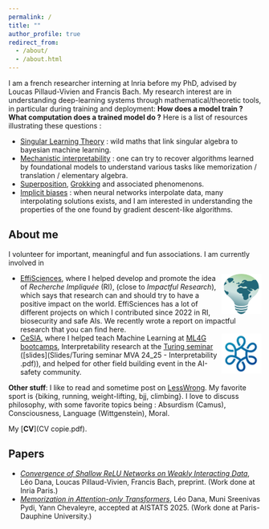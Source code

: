 ```yaml
---
permalink: /
title: ""
author_profile: true
redirect_from: 
  - /about/
  - /about.html
---
```


I am a french researcher interning at Inria before my PhD, advised by Loucas Pillaud-Vivien and Francis Bach. My research interest are in understanding deep-learning systems through mathematical/theoretic tools, in particular during training and deployment: **How does a model train ?** **What computation does a trained model do ?** Here is a list of resources illustrating these questions :
* [Singular Learning Theory](https://www.lesswrong.com/s/mqwA5FcL6SrHEQzox) : wild maths that link singular algebra to bayesian machine learning.
* [Mechanistic interpretability](https://www.neelnanda.io/mechanistic-interpretability) : one can try to recover algorithms learned by foundational models to understand various tasks like memorization / translation / elementary algebra.
* [Superposition](https://transformer-circuits.pub/2022/toy_model/index.html), [Grokking](https://www.neelnanda.io/grokking-paper) and associated phenomenons.
* [Implicit biases](https://arxiv.org/abs/2206.00939) : when neural networks interpolate data, many interpolating solutions exists, and I am interested in understanding the properties of the one found by gradient descent-like algorithms.

## About me
I volunteer for important, meaningful and fun associations. I am currently involved in 
* <img align="right" width = "80" height="80" src="images/effilogo.svg"> [EffiSciences](https://www.effisciences.org/fr), where I helped develop and promote the idea of *Recherche Impliquée* (RI), (close to *Impactful Research*), which says that research can and should try to have a positive impact on the world. EffiSciences has a lot of different projects on which I contributed since 2022 in RI, biosecurity and safe AIs. We recently wrote a report on impactful research that you can find here.
* <img align="right" width = "80" height="80" src="images/cesialogo2.svg"> [CeSIA](https://www.securite-ia.fr/), where I helped teach Machine Learning at [ML4G bootcamps](https://www.ml4good.org/), Interpretability research at the [Turing seminar](https://www.master-mva.com/cours/seminaire-turing/) ([slides](Slides/Turing seminar MVA 24_25 - Interpretability .pdf)), and helped for other field building event in the AI-safety community.

**Other stuff**: I like to read and sometime post on [LessWrong](https://www.lesswrong.com/users/wcargo). My favorite sport is {biking, running, weight-lifting, bjj, climbing}. I love to discuss philosophy, with some favorite topics being : Absurdism (Camus), Consciousness, Language (Wittgenstein), Moral.

My [**CV**](CV copie.pdf).

## Papers

* [*Convergence of Shallow ReLU Networks on Weakly Interacting Data*](https://arxiv.org/pdf/2502.16977), Léo Dana, Loucas Pillaud-Vivien, Francis Bach, preprint. (Work done at Inria Paris.)
* [*Memorization in Attention-only Transformers*](https://arxiv.org/abs/2411.10115), Léo Dana, Muni Sreenivas Pydi, Yann Chevaleyre, accepted at AISTATS 2025. (Work done at Paris-Dauphine University.)
